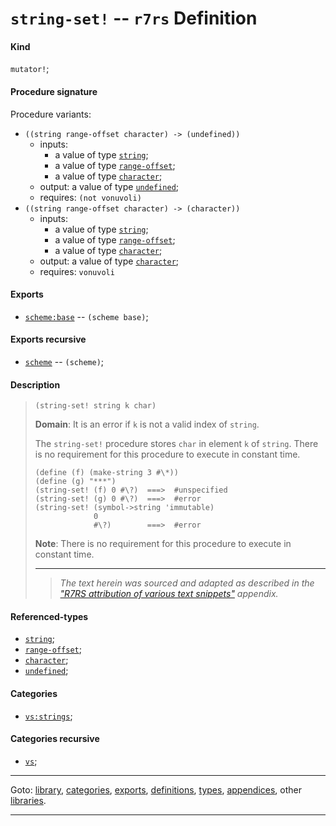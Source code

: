 

<a id='definition__r7rs__string-set_21'></a>

# `string-set!` -- `r7rs` Definition


<a id='definition__r7rs__string-set_21__kind'></a>

#### Kind

`mutator!`;


<a id='definition__r7rs__string-set_21__procedure-signature'></a>

#### Procedure signature

Procedure variants:
 * `((string range-offset character) -> (undefined))`
   * inputs:
     * a value of type [`string`](../../r7rs/types/string.md#type__r7rs__string);
     * a value of type [`range-offset`](../../r7rs/types/range-offset.md#type__r7rs__range-offset);
     * a value of type [`character`](../../r7rs/types/character.md#type__r7rs__character);
   * output: a value of type [`undefined`](../../r7rs/types/undefined.md#type__r7rs__undefined);
   * requires: `(not vonuvoli)`
 * `((string range-offset character) -> (character))`
   * inputs:
     * a value of type [`string`](../../r7rs/types/string.md#type__r7rs__string);
     * a value of type [`range-offset`](../../r7rs/types/range-offset.md#type__r7rs__range-offset);
     * a value of type [`character`](../../r7rs/types/character.md#type__r7rs__character);
   * output: a value of type [`character`](../../r7rs/types/character.md#type__r7rs__character);
   * requires: `vonuvoli`


<a id='definition__r7rs__string-set_21__exports'></a>

#### Exports

 * [`scheme:base`](../../r7rs/exports/scheme_3a_base.md#export__r7rs__scheme_3a_base) -- `(scheme base)`;


<a id='definition__r7rs__string-set_21__exports-recursive'></a>

#### Exports recursive

 * [`scheme`](../../r7rs/exports/scheme.md#export__r7rs__scheme) -- `(scheme)`;


<a id='definition__r7rs__string-set_21__description'></a>

#### Description

> ````
> (string-set! string k char)
> ````
> 
> 
> **Domain**:  It is an error if `k` is not a valid index of `string`.
> 
> The `string-set!` procedure stores `char` in element `k` of `string`.
> There is no requirement for this procedure to execute in constant time.
> 
> ````
> (define (f) (make-string 3 #\*))
> (define (g) "***")
> (string-set! (f) 0 #\?)  ===>  #unspecified
> (string-set! (g) 0 #\?)  ===>  #error
> (string-set! (symbol->string 'immutable)
>              0
>              #\?)        ===>  #error
> ````
> 
> 
> **Note**:  There is no requirement for this procedure to execute in constant time.
> 
> 
> ----
> > *The text herein was sourced and adapted as described in the ["R7RS attribution of various text snippets"](../../r7rs/appendices/attribution.md#appendix__r7rs__attribution) appendix.*


<a id='definition__r7rs__string-set_21__referenced-types'></a>

#### Referenced-types

 * [`string`](../../r7rs/types/string.md#type__r7rs__string);
 * [`range-offset`](../../r7rs/types/range-offset.md#type__r7rs__range-offset);
 * [`character`](../../r7rs/types/character.md#type__r7rs__character);
 * [`undefined`](../../r7rs/types/undefined.md#type__r7rs__undefined);


<a id='definition__r7rs__string-set_21__categories'></a>

#### Categories

 * [`vs:strings`](../../r7rs/categories/vs_3a_strings.md#category__r7rs__vs_3a_strings);


<a id='definition__r7rs__string-set_21__categories-recursive'></a>

#### Categories recursive

 * [`vs`](../../r7rs/categories/vs.md#category__r7rs__vs);

----

Goto: [library](../../r7rs/_index.md#library__r7rs), [categories](../../r7rs/categories/_index.md#toc__r7rs__categories), [exports](../../r7rs/exports/_index.md#toc__r7rs__exports), [definitions](../../r7rs/definitions/_index.md#toc__r7rs__definitions), [types](../../r7rs/types/_index.md#toc__r7rs__types), [appendices](../../r7rs/appendices/_index.md#toc__r7rs__appendices), other [libraries](../../_libraries.md#toc__libraries).

----

